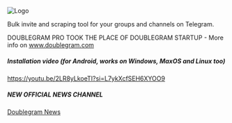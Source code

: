 
![Logo](https://www.doublegram.com/img/dblgrm-bulk-invite.png)

Bulk invite and scraping tool for your groups and channels on Telegram.

DOUBLEGRAM PRO TOOK THE PLACE OF DOUBLEGRAM STARTUP - More info on www.doublegram.com

##### Installation video (for Android, works on Windows, MaxOS and Linux too)
https://youtu.be/2LR8yLkoeTI?si=L7ykXcfSEH6XYOO9

##### NEW OFFICIAL NEWS CHANNEL
[Doublegram News](https://t.me/doublegram_news)
